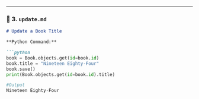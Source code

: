
---

### 📁 3. `update.md`

```markdown
# Update a Book Title

**Python Command:**

```python
book = Book.objects.get(id=book.id)
book.title = "Nineteen Eighty-Four"
book.save()
print(Book.objects.get(id=book.id).title)

#Output
Nineteen Eighty-Four
